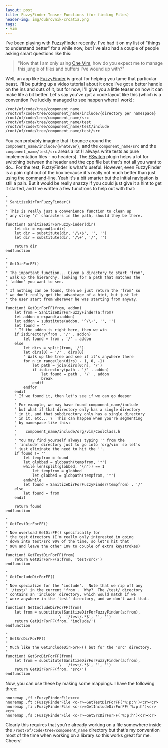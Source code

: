 ```yaml
---
layout: post
title: FuzzyFinder Teaser Functions (for finding Files)
header-img: img/dubrovnik-croatia.png
tags:
- vim
---
```

I've been playing with [FuzzyFinder](http://www.vim.org/scripts/script.php?script_id=1984) recently. I've had it on my list of "things to understand better" for a while now, but I've also had a couple of people asking smart questions like this:

> "Now that I am only using [One Vim](http://vimeo.com/4446112), how do you expect me to manage this jungle of files and buffers I've wound up with?"

Well, an app like [FuzzyFinder](http://www.vim.org/scripts/script.php?script_id=1984) is great for helping you tame that particular beast. I'll be putting up a video tutorial about it once I've got a better handle on the ins and outs of it, but for now, I'll give you a little teaser on how it can make life a bit better. Let's say you've got a code layout like this (which is a convention I've luckily managed to see happen where I work):

    /root/of/code/tree/component_name
    /root/of/code/tree/component_name/include/{directory per namespace}
    /root/of/code/tree/component_name/src
    /root/of/code/tree/component_name/test
    /root/of/code/tree/component_name/test/include
    /root/of/code/tree/component_name/test/src

You can probably imagine that I bounce around the `component_name/include/{whatever}`, and the `component_name/src` and the `component_name/test/src` areas a lot (I always write tests as pure implementation files - no headers). The [FSwitch](http://www.vim.org/scripts/script.php?script_id=2590) plugin helps a lot for switching between the header and the cpp file but that's not all you want to do... For the rest, FuzzyFinder is what's useful. However, even FuzzyFinder is a pain right out of the box because it's really not much better than just using the [command-line](http://vimdoc.sourceforge.net/htmldoc/cmdline.html#Command-line). Yeah it's a bit smarter but the initial navigation is still a pain. But it would be really snazzy if you could just give it a hint to get it started, and I've written a few functions to help out with that:

``` vim
"
" SanitizeDirForFuzzyFinder()
"
" This is really just a convenience function to clean up
" any stray '/' characters in the path, should they be there.
"
function! SanitizeDirForFuzzyFinder(dir)
    let dir = expand(a:dir)
    let dir = substitute(dir, '/\+$', '', '')
    let dir = substitute(dir, '/\+', '/', '')

    return dir
endfunction

"
" GetDirForFF()
"
" The important function... Given a directory to start 'from', 
" walk up the hierarchy, looking for a path that matches the
" 'addon' you want to see.
"
" If nothing can be found, then we just return the 'from' so 
" we don't really get the advantage of a hint, but just let
" the user start from wherever he was starting from anyway.
"
function! GetDirForFF(from, addon)
    let from = SanitizeDirForFuzzyFinder(a:from)
    let addon = expand(a:addon)
    let addon = substitute(addon, '^/\+', '', '')
    let found = ''
    " If the addon is right here, then we win
    if isdirectory(from . '/' . addon)
        let found = from . '/' . addon
    else
        let dirs = split(from, '/')
        let dirs[0] = '/' . dirs[0]
        " Walk up the tree and see if it's anywhere there
        for n in range(len(dirs) - 1, 0, -1)
            let path = join(dirs[0:n], '/')
            if isdirectory(path . '/' . addon)
                let found = path . '/' . addon
                break
            endif
        endfor
    endif
    " If we found it, then let's see if we can go deeper
    "
    " For example, we may have found component_name/include
    " but what if that directory only has a single directory
    " in it, and that subdirectory only has a single directory
    " in it, etc... ?  This can happen when you're segmenting
    " by namespace like this:
    "
    "    component_name/include/org/vim/CoolClass.h
    "
    " You may find yourself always typing '' from the
    " 'include' directory just to go into 'org/vim' so let's
    " just eliminate the need to hit the ''.
    if found != ''
        let tempfrom = found
        let globbed = globpath(tempfrom, '*')
        while len(split(globbed, "\n")) == 1
            let tempfrom = globbed
            let globbed = globpath(tempfrom, '*')
        endwhile
        let found = SanitizeDirForFuzzyFinder(tempfrom) . '/'
    else
        let found = from
    endif

    return found
endfunction

"
" GetTestDirForFF()
"
" Now overload GetDirFF() specifically for
" the test directory (I'm really only interested in going
" down into test/src 90% of the time, so let's hit that
" 90% and leave the other 10% to couple of extra keystrokes)
"
function! GetTestDirForFF(from)
    return GetDirForFF(a:from, 'test/src/')
endfunction

"
" GetIncludeDirForFF()
"
" Now specialize for the 'include'.  Note that we rip off any
" '/test/' in the current 'from'.  Why?  The /test/ directory
" contains an 'include' directory, which would match if we 
" were anywhere in the 'test' directory, and we don't want that.
"
function! GetIncludeDirForFF(from)
    let from = substitute(SanitizeDirForFuzzyFinder(a:from),
                        \  '/test/.*$', '', '')
    return GetDirForFF(from, 'include/')
endfunction

"
" GetSrcDirForFF()
"
" Much like the GetIncludeDirForFF() but for the 'src' directory.
"
function! GetSrcDirForFF(from)
    let from = substitute(SanitizeDirForFuzzyFinder(a:from),
                        \  '/test/.*$', '', '')
    return GetDirForFF(from, 'src/')
endfunction
```

Now, you can use these by making some mappings. I have the following three:

``` vim
nnoremap ,ff :FuzzyFinderFile<cr>
nnoremap ,ft :FuzzyFinderFile <c-r>=GetTestDirForFF('%:p:h')<cr><cr>
nnoremap ,fi :FuzzyFinderFile <c-r>=GetIncludeDirForFF('%:p:h')<cr><cr>
nnoremap ,fs :FuzzyFinderFile <c-r>=GetSrcDirForFF('%:p:h')<cr><cr>
```

Clearly this requires that you're already working on a file somewhere inside the `/root/of/code/tree/component_name` directory but that's my convention most of the time when working on a library so this works great for me. Cheers!
